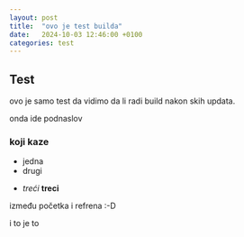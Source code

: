 ```yaml
---
layout: post
title:  "ovo je test builda"
date:   2024-10-03 12:46:00 +0100
categories: test
---
```


## Test

ovo je samo test da vidimo da li radi build nakon skih updata.

onda ide podnaslov

### koji kaze

- jedna
- drugi

* _treći_ __treci__

između početka i refrena :-D

i to je to
